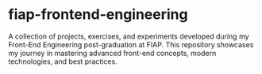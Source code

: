 # fiap-frontend-engineering
A collection of projects, exercises, and experiments developed during my Front-End Engineering post-graduation at FIAP. This repository showcases my journey in mastering advanced front-end concepts, modern technologies, and best practices.
